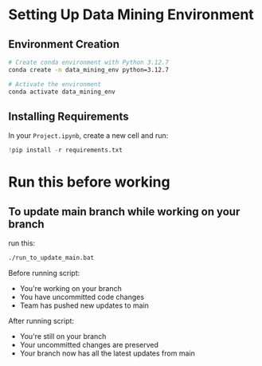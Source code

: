 # Setting Up Data Mining Environment

## Environment Creation
```bash
# Create conda environment with Python 3.12.7
conda create -n data_mining_env python=3.12.7

# Activate the environment
conda activate data_mining_env
```

## Installing Requirements
In your `Project.ipynb`, create a new cell and run:

```python
!pip install -r requirements.txt
```
# Run this before working
## To update main branch while working on your branch

run this:
```bash
./run_to_update_main.bat
```

Before running script:
- You're working on your branch
- You have uncommitted code changes
- Team has pushed new updates to main

After running script:
- You're still on your branch
- Your uncommitted changes are preserved
- Your branch now has all the latest updates from main
